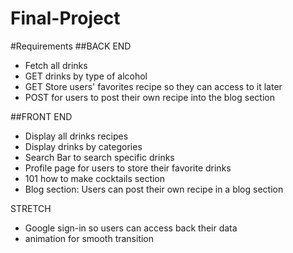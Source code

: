 # Final-Project

#Requirements
##BACK END
- Fetch all drinks
- GET drinks by type of alcohol
- GET Store users' favorites recipe so they can access to it later
- POST for users to post their own recipe into the blog section 

##FRONT END
- Display all drinks recipes
- Display drinks by categories
- Search Bar to search specific drinks
- Profile page for users to store their favorite drinks
- 101 how to make cocktails section
- Blog section: Users can post their own recipe in a blog section

STRETCH
- Google sign-in so users can access back their data
- animation for smooth transition

